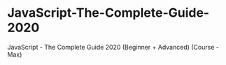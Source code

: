 # JavaScript-The-Complete-Guide-2020
JavaScript - The Complete Guide 2020 (Beginner + Advanced) (Course - Max)
